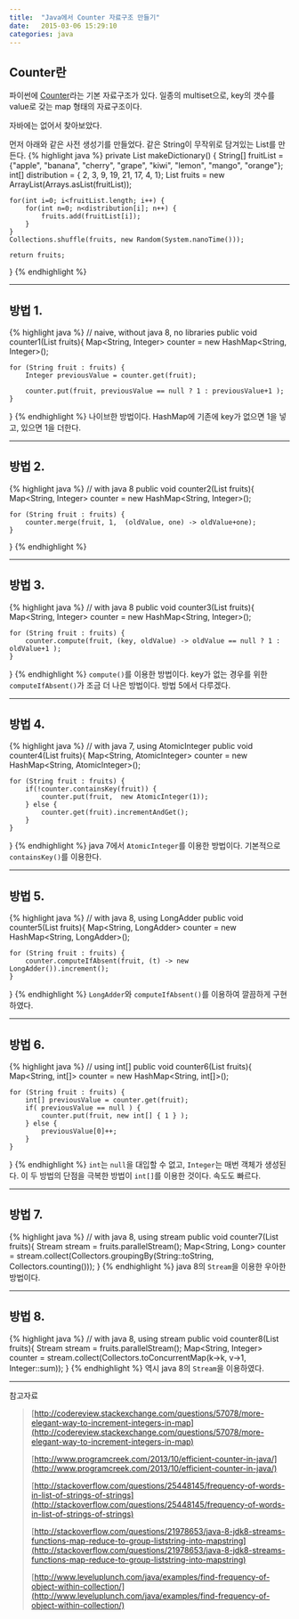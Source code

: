 ```yaml
---
title:  "Java에서 Counter 자료구조 만들기"
date:   2015-03-06 15:29:10
categories: java
---
```


## Counter란

파이썬에 [Counter](https://docs.python.org/2/library/collections.html#collections.Counter)라는 기본 자료구조가 있다. 일종의 multiset으로, key의 갯수를 value로 갖는 map 형태의 자료구조이다.
  
자바에는 없어서 찾아보았다.
  
먼저 아래와 같은 사전 생성기를 만들었다. 같은 String이 무작위로 담겨있는 List를 만든다.
{% highlight java %}
private List<String> makeDictionary() {
	String[] fruitList = {"apple", "banana", "cherry", "grape",
		"kiwi", "lemon", "mango", "orange"};
	int[] distribution = { 2, 3, 9, 19, 21, 17, 4, 1};
	List<String> fruits = new ArrayList<String>(Arrays.asList(fruitList));
	
	for(int i=0; i<fruitList.length; i++) {
		for(int n=0; n<distribution[i]; n++) {
			fruits.add(fruitList[i]);
		}
	}
	Collections.shuffle(fruits, new Random(System.nanoTime()));
	
	return fruits;
}
{% endhighlight %}
  
  
---
  
  
## 방법 1.
{% highlight java %}
// naive, without java 8, no libraries
public void counter1(List<String> fruits){
	Map<String, Integer> counter = new HashMap<String, Integer>();
	
	for (String fruit : fruits) {
		Integer previousValue = counter.get(fruit);
		
		counter.put(fruit, previousValue == null ? 1 : previousValue+1 );
	}
}
{% endhighlight %}
나이브한 방법이다. HashMap에 기존에 key가 없으면 1을 넣고, 있으면 1을 더한다.
  
  
---
  
  
## 방법 2.
{% highlight java %}
// with java 8
public void counter2(List<String> fruits){
	Map<String, Integer> counter = new HashMap<String, Integer>();
	
	for (String fruit : fruits) {
		counter.merge(fruit, 1,  (oldValue, one) -> oldValue+one);
	}
}
{% endhighlight %}
  
  
---
  
  
## 방법 3.
{% highlight java %}
// with java 8
public void counter3(List<String> fruits){
	Map<String, Integer> counter = new HashMap<String, Integer>();
	
	for (String fruit : fruits) {
		counter.compute(fruit, (key, oldValue) -> oldValue == null ? 1 : oldValue+1 );
	}		
}
{% endhighlight %}
`compute()`를 이용한 방법이다. key가 없는 경우를 위한 `computeIfAbsent()`가 조금 더 나은 방법이다. 방법 5에서 다루겠다.
  
  
---
  
  
## 방법 4.
{% highlight java %}
// with java 7, using AtomicInteger
public void counter4(List<String> fruits){
	Map<String, AtomicInteger> counter = new HashMap<String, AtomicInteger>();
	
	for (String fruit : fruits) {
		if(!counter.containsKey(fruit)) {
			counter.put(fruit,  new AtomicInteger(1));
		} else {
			counter.get(fruit).incrementAndGet();
		}
	}			
}
{% endhighlight %}
java 7에서 `AtomicInteger`를 이용한 방법이다. 기본적으로 `containsKey()`를 이용한다.
  
  
---
  
  
## 방법 5.
{% highlight java %}
// with java 8, using LongAdder
public void counter5(List<String> fruits){
	Map<String, LongAdder> counter = new HashMap<String, LongAdder>();
	
	for (String fruit : fruits) {
		counter.computeIfAbsent(fruit, (t) -> new LongAdder()).increment();
	}	
}
{% endhighlight %}
`LongAdder`와 `computeIfAbsent()`를 이용하여 깔끔하게 구현하였다.
  
  
---
  
  
## 방법 6.
{% highlight java %}
// using int[]
public void counter6(List<String> fruits){
	Map<String, int[]> counter = new HashMap<String, int[]>();
	
	for (String fruit : fruits) {
		int[] previousValue = counter.get(fruit);
		if( previousValue == null ) {
			counter.put(fruit, new int[] { 1 } );
		} else {
			previousValue[0]++;
		}
	}		
}
{% endhighlight %}
`int`는 `null`을 대입할 수 없고, `Integer`는 매번 객체가 생성된다. 이 두 방법의 단점을 극복한 방법이 `int[]`를 이용한 것이다. 속도도 빠르다.
  
  
---
  
  
## 방법 7.
{% highlight java %}
// with java 8, using stream
public void counter7(List<String> fruits){
	Stream<String> stream = fruits.parallelStream();
	Map<String, Long> counter = stream.collect(Collectors.groupingBy(String::toString, Collectors.counting()));
}
{% endhighlight %}
java 8의 `Stream`을 이용한 우아한 방법이다.
  
  
---
  
  
## 방법 8.
{% highlight java %}
// with java 8, using stream
public void counter8(List<String> fruits){
	Stream<String> stream = fruits.parallelStream();
	Map<String, Integer> counter = stream.collect(Collectors.toConcurrentMap(k->k, v->1, Integer::sum));
}
{% endhighlight %}
역시 java 8의 `Stream`을 이용하였다.

  
  
---
  
  
참고자료

> [http://codereview.stackexchange.com/questions/57078/more-elegant-way-to-increment-integers-in-map](http://codereview.stackexchange.com/questions/57078/more-elegant-way-to-increment-integers-in-map)
> 
> [http://www.programcreek.com/2013/10/efficient-counter-in-java/](http://www.programcreek.com/2013/10/efficient-counter-in-java/)
> 
> [http://stackoverflow.com/questions/25448145/frequency-of-words-in-list-of-strings-of-strings](http://stackoverflow.com/questions/25448145/frequency-of-words-in-list-of-strings-of-strings)
> 
> [http://stackoverflow.com/questions/21978653/java-8-jdk8-streams-functions-map-reduce-to-group-liststring-into-mapstring](http://stackoverflow.com/questions/21978653/java-8-jdk8-streams-functions-map-reduce-to-group-liststring-into-mapstring)
> 
> [http://www.leveluplunch.com/java/examples/find-frequency-of-object-within-collection/](http://www.leveluplunch.com/java/examples/find-frequency-of-object-within-collection/)
> 
